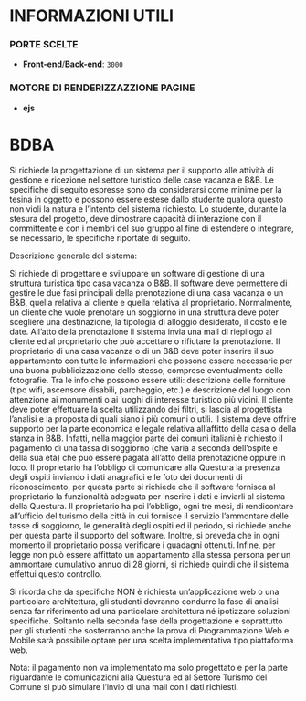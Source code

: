 # INFORMAZIONI UTILI

### PORTE SCELTE
- **Front-end**/**Back-end**: `3000`

### MOTORE DI RENDERIZZAZZIONE PAGINE
- **ejs**


# BDBA
Si richiede la progettazione di un sistema per il supporto alle attività di gestione e ricezione nel
settore turistico delle case vacanza e B&B. Le specifiche di seguito espresse sono da considerarsi
come minime per la tesina in oggetto e possono essere estese dallo studente qualora questo non
violi la natura e l’intento del sistema richiesto. Lo studente, durante la stesura del progetto, deve
dimostrare capacità di interazione con il committente e con i membri del suo gruppo al fine di
estendere o integrare, se necessario, le specifiche riportate di seguito.

Descrizione generale del sistema:

Si richiede di progettare e sviluppare un software di gestione di una struttura turistica tipo casa
vacanza o B&B. Il software deve permettere di gestire le due fasi principali della prenotazione di
una casa vacanza o un B&B, quella relativa al cliente e quella relativa al proprietario.
Normalmente, un cliente che vuole prenotare un soggiorno in una struttura deve poter scegliere
una destinazione, la tipologia di alloggio desiderato, il costo e le date. All’atto della prenotazione
il sistema invia una mail di riepilogo al cliente ed al proprietario che può accettare o rifiutare la
prenotazione.
Il proprietario di una casa vacanza o di un B&B deve poter inserire il suo appartamento con tutte
le informazioni che possono essere necessarie per una buona pubblicizzazione dello stesso,
comprese eventualmente delle fotografie. Tra le info che possono essere utili: descrizione delle
forniture (tipo wifi, ascensore disabili, parcheggio, etc.) e descrizione del luogo con attenzione ai
monumenti o ai luoghi di interesse turistico più vicini.
Il cliente deve poter effettuare la scelta utilizzando dei filtri, si lascia al progettista l’analisi e la
proposta di quali siano i più comuni o utili.
Il sistema deve offrire supporto per la parte economica e legale relativa all’affitto della casa o
della stanza in B&B. Infatti, nella maggior parte dei comuni italiani è richiesto il pagamento di una
tassa di soggiorno (che varia a seconda dell’ospite e della sua età) che può essere pagata all’atto
della prenotazione oppure in loco. Il proprietario ha l’obbligo di comunicare alla Questura la
presenza degli ospiti inviando i dati anagrafici e le foto dei documenti di riconoscimento, per
questa parte si richiede che il software fornisca al proprietario la funzionalità adeguata per inserire
i dati e inviarli al sistema della Questura. Il proprietario ha poi l’obbligo, ogni tre mesi, di
rendicontare all’ufficio del turismo della città in cui fornisce il servizio l’ammontare delle tasse di
soggiorno, le generalità degli ospiti ed il periodo, si richiede anche per questa parte il supporto
del software. Inoltre, si preveda che in ogni momento il proprietario possa verificare i guadagni
ottenuti.
Infine, per legge non può essere affittato un appartamento alla stessa persona per un ammontare
cumulativo annuo di 28 giorni, si richiede quindi che il sistema effettui questo controllo.

Si ricorda che da specifiche NON è richiesta un’applicazione web o una particolare architettura,
gli studenti dovranno condurre la fase di analisi senza far riferimento ad una particolare
architettura né ipotizzare soluzioni specifiche. Soltanto nella seconda fase della progettazione e
soprattutto per gli studenti che sosterranno anche la prova di Programmazione Web e Mobile
sarà possibile optare per una scelta implementativa tipo piattaforma web.

Nota: il pagamento non va implementato ma solo progettato e per la parte riguardante le
comunicazioni alla Questura ed al Settore Turismo del Comune si può simulare l’invio di una mail
con i dati richiesti.
